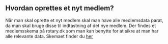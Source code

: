 ## Hvordan oprettes et nyt medlem?

Når man skal oprette et nyt medlem skal man have alle medlemsdata parat, da man skal bruge disse til indtastning af det nye medlem. Der findes et medlemsskema på rotary.dk som man kan benytte for at sikre at man har alle relevante data. Skemaet finder du <a href=https://help.rotary.dk/documents/Oprettelsesskema_nye_medlemmer-formular.pdf>her</a>
